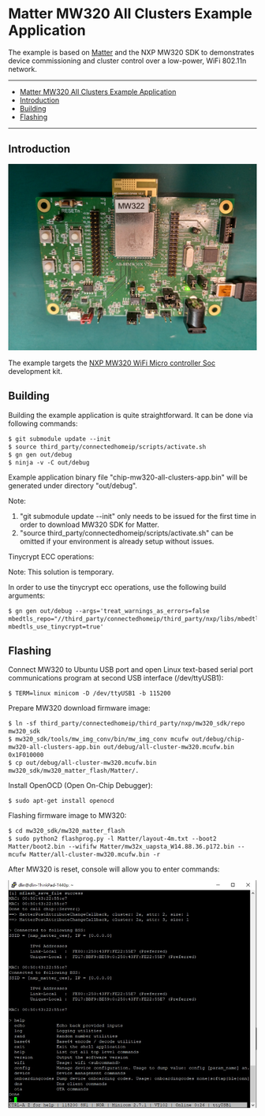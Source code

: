 # Matter MW320 All Clusters Example Application

The example is based on
[Matter](https://github.com/project-chip/connectedhomeip) and the NXP MW320 SDK
to demonstrates device commissioning and cluster control over a low-power, WiFi
802.11n network.

<hr>

-   [Matter MW320 All Clusters Example Application](#matter-mw320-all-clusters-example-application)
-   [Introduction](#introduction)
-   [Building](#building)
-   [Flashing](#flashing)

<hr>

## Introduction

![MW320](../../../platform/nxp/mw320/doc/images/mw320.jpg)

The example targets the
[NXP MW320 WiFi Micro controller Soc](https://www.nxp.com/products/wireless/wi-fi-plus-bluetooth/88mw32x-802-11n-wi-fi-microcontroller-soc:88MW32X)
development kit.

## Building

Building the example application is quite straightforward. It can be done via
following commands:

```
$ git submodule update --init
$ source third_party/connectedhomeip/scripts/activate.sh
$ gn gen out/debug
$ ninja -v -C out/debug
```

Example application binary file "chip-mw320-all-clusters-app.bin" will be
generated under directory "out/debug".

Note:

1. "git submodule update --init" only needs to be issued for the first time in
   order to download MW320 SDK for Matter.
2. "source third_party/connectedhomeip/scripts/activate.sh" can be omitted if
   your environment is already setup without issues.

Tinycrypt ECC operations:

Note: This solution is temporary.

In order to use the tinycrypt ecc operations, use the following build arguments:

```
$ gn gen out/debug --args='treat_warnings_as_errors=false mbedtls_repo="//third_party/connectedhomeip/third_party/nxp/libs/mbedtls" mbedtls_use_tinycrypt=true'
```

## Flashing

Connect MW320 to Ubuntu USB port and open Linux text-based serial port
communications program at second USB interface (/dev/ttyUSB1):

```
$ TERM=linux minicom -D /dev/ttyUSB1 -b 115200
```

Prepare MW320 download firmware image:

```
$ ln -sf third_party/connectedhomeip/third_party/nxp/mw320_sdk/repo mw320_sdk
$ mw320_sdk/tools/mw_img_conv/bin/mw_img_conv mcufw out/debug/chip-mw320-all-clusters-app.bin out/debug/all-cluster-mw320.mcufw.bin 0x1F010000
$ cp out/debug/all-cluster-mw320.mcufw.bin mw320_sdk/mw320_matter_flash/Matter/.
```

Install OpenOCD (Open On-Chip Debugger):

```
$ sudo apt-get install openocd
```

Flashing firmware image to MW320:

```
$ cd mw320_sdk/mw320_matter_flash
$ sudo python2 flashprog.py -l Matter/layout-4m.txt --boot2 Matter/boot2.bin --wififw Matter/mw32x_uapsta_W14.88.36.p172.bin --mcufw Matter/all-cluster-mw320.mcufw.bin -r
```

After MW320 is reset, console will allow you to enter commands:

![MW320_CONSOLE](../../../platform/nxp/mw320/doc/images/mw320_console.jpg)
